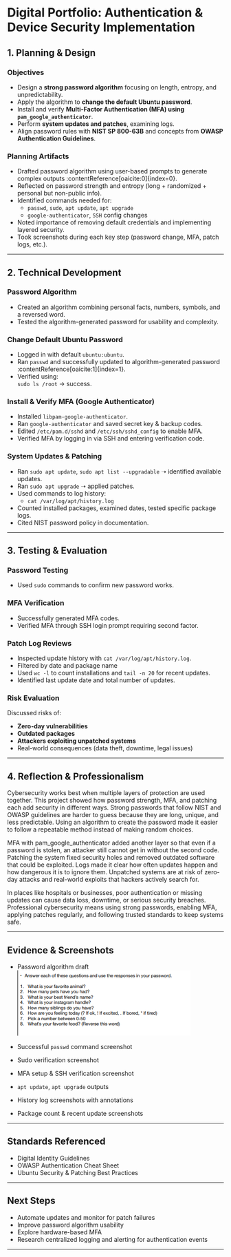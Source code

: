 # **Digital Portfolio: Authentication & Device Security Implementation**

## **1. Planning & Design**

### Objectives
- Design a **strong password algorithm** focusing on length, entropy, and unpredictability.
- Apply the algorithm to **change the default Ubuntu password**.
- Install and verify **Multi-Factor Authentication (MFA) using `pam_google_authenticator`**.
- Perform **system updates and patches**, examining logs.
- Align password rules with **NIST SP 800-63B** and concepts from **OWASP Authentication Guidelines**.

### Planning Artifacts
- Drafted password algorithm using user-based prompts to generate complex outputs :contentReference[oaicite:0]{index=0}.
- Reflected on password strength and entropy (long + randomized + personal but non-public info).
- Identified commands needed for:
  - `passwd`, `sudo`, `apt update`, `apt upgrade`
  - `google-authenticator`, `SSH` config changes
- Noted importance of removing default credentials and implementing layered security.
- Took screenshots during each key step (password change, MFA, patch logs, etc.).

---

## **2. Technical Development**

### Password Algorithm
- Created an algorithm combining personal facts, numbers, symbols, and a reversed word.
- Tested the algorithm-generated password for usability and complexity.

### Change Default Ubuntu Password
- Logged in with default `ubuntu:ubuntu`.
- Ran `passwd` and successfully updated to algorithm-generated password :contentReference[oaicite:1]{index=1}.
- Verified using:  
  `sudo ls /root` → success.

### Install & Verify MFA (Google Authenticator)
- Installed `libpam-google-authenticator`.
- Ran `google-authenticator` and saved secret key & backup codes.
- Edited `/etc/pam.d/sshd` and `/etc/ssh/sshd_config` to enable MFA.
- Verified MFA by logging in via SSH and entering verification code.

### System Updates & Patching
- Ran `sudo apt update`, `sudo apt list --upgradable` ➝ identified available updates.
- Ran `sudo apt upgrade` ➝ applied patches.
- Used commands to log history:
  - `cat /var/log/apt/history.log`
- Counted installed packages, examined dates, tested specific package logs.
- Cited NIST password policy in documentation.

---

## **3. Testing & Evaluation**

### Password Testing
- Used `sudo` commands to confirm new password works.

### MFA Verification
- Successfully generated MFA codes.
- Verified MFA through SSH login prompt requiring second factor.

### Patch Log Reviews
- Inspected update history with `cat /var/log/apt/history.log`.
- Filtered by date and package name 
- Used `wc -l` to count installations and `tail -n 20` for recent updates.
- Identified last update date and total number of updates.

### Risk Evaluation
Discussed risks of:
- **Zero-day vulnerabilities**
- **Outdated packages**
- **Attackers exploiting unpatched systems**
- Real-world consequences (data theft, downtime, legal issues)

---

## **4. Reflection & Professionalism**

Cybersecurity works best when multiple layers of protection are used together. This project showed how password strength, MFA, and patching each add security in different ways. Strong passwords that follow NIST and OWASP guidelines are harder to guess because they are long, unique, and less predictable. Using an algorithm to create the password made it easier to follow a repeatable method instead of making random choices.

MFA with pam_google_authenticator added another layer so that even if a password is stolen, an attacker still cannot get in without the second code. Patching the system fixed security holes and removed outdated software that could be exploited. Logs made it clear how often updates happen and how dangerous it is to ignore them. Unpatched systems are at risk of zero-day attacks and real-world exploits that hackers actively search for.

In places like hospitals or businesses, poor authentication or missing updates can cause data loss, downtime, or serious security breaches. Professional cybersecurity means using strong passwords, enabling MFA, applying patches regularly, and following trusted standards to keep systems safe.

---

## Evidence & Screenshots 
- Password algorithm draft
![algorithm](files/algorithm.png)
- Successful `passwd` command screenshot

- Sudo verification screenshot

- MFA setup & SSH verification screenshot

- `apt update`, `apt upgrade` outputs

- History log screenshots with annotations

- Package count & recent update screenshots


---

## **Standards Referenced**
- Digital Identity Guidelines 
- OWASP Authentication Cheat Sheet
- Ubuntu Security & Patching Best Practices

---

## Next Steps
- Automate updates and monitor for patch failures
- Improve password algorithm usability
- Explore hardware-based MFA 
- Research centralized logging and alerting for authentication events

---
